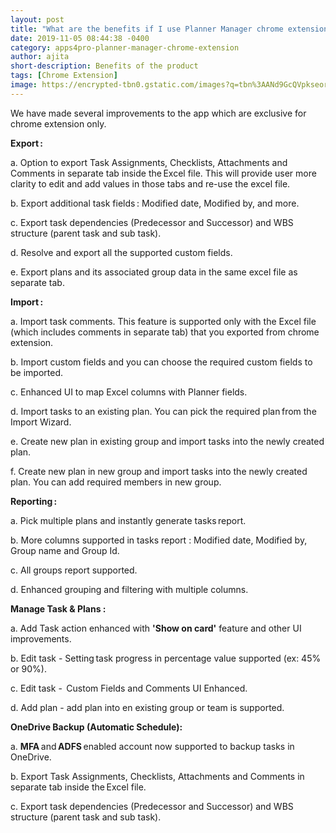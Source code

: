 ```yaml
---
layout: post
title: "What are the benefits if I use Planner Manager chrome extension than the desktop app?"
date: 2019-11-05 08:44:38 -0400
category: apps4pro-planner-manager-chrome-extension
author: ajita
short-description: Benefits of the product
tags: [Chrome Extension]
image: https://encrypted-tbn0.gstatic.com/images?q=tbn%3AANd9GcQVpkseorxMl0LIQ-MJnpnivFBQsON21MCqPOvnPdLGsD_4CXeQ
---
```

We have made several improvements to the app which are exclusive for chrome extension only.  

**Export :** 

a. Option to export Task Assignments, Checklists, Attachments and Comments in separate tab inside the Excel file. This will provide user more clarity to edit and add values in those tabs and re-use the excel file. 

b. Export additional task fields : Modified date, Modified by, and more. 

c. Export task dependencies (Predecessor and Successor) and WBS structure (parent task and sub task). 

d. Resolve and export all the supported custom fields. 

e. Export plans and its associated group data in the same excel file as separate tab. 

 

**Import :** 

a. Import task comments. This feature is supported only with the Excel file (which includes comments in separate tab) that you exported from chrome extension. 

b. Import custom fields and you can choose the required custom fields to be imported. 

c. Enhanced UI to map Excel columns with Planner fields. 

d. Import tasks to an existing plan. You can pick the required plan from the Import Wizard. 

e. Create new plan in existing group and import tasks into the newly created plan. 

f. Create new plan in new group and import tasks into the newly created plan. You can add required members in new group. 

 

**Reporting :**

a. Pick multiple plans and instantly generate tasks report. 

b. More columns supported in tasks report : Modified date, Modified by, Group name and Group Id. 

c. All groups report supported. 

d. Enhanced grouping and filtering with multiple columns. 



**Manage Task & Plans :** 

a. Add Task action enhanced with **'Show on card'** feature and other UI improvements. 

b. Edit task - Setting task progress in percentage value supported (ex: 45% or 90%). 

c. Edit task -  Custom Fields and Comments UI Enhanced. 

d. Add plan - add plan into en existing group or team is supported. 

 

**OneDrive Backup (Automatic Schedule):** 

a. **MFA** and **ADFS** enabled account now supported to backup tasks in OneDrive. 

b. Export Task Assignments, Checklists, Attachments and Comments in separate tab inside the Excel file. 

c. Export task dependencies (Predecessor and Successor) and WBS structure (parent task and sub task). 
